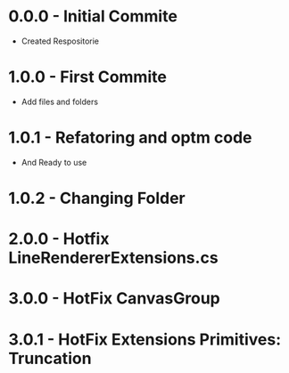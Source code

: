 # 0.0.0 - Initial Commite
- Created Respositorie
# 1.0.0 - First Commite
- Add files and folders
# 1.0.1 - Refatoring and optm code
- And Ready to use
# 1.0.2 - Changing Folder
# 2.0.0 - Hotfix LineRendererExtensions.cs
# 3.0.0 - HotFix CanvasGroup
# 3.0.1 - HotFix Extensions Primitives: Truncation
